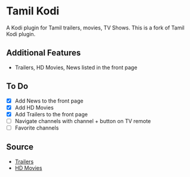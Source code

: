 # Tamil Kodi

A Kodi plugin for Tamil trailers, movies, TV Shows. This is a fork of Tamil Kodi plugin.

## Additional Features

- Trailers, HD Movies, News listed in the front page

## To Do

- [x] Add News to the front page
- [x] Add HD Movies
- [x] Add Trailers to the front page
- [ ] Navigate channels with channel + button on TV remote
- [ ] Favorite channels

## Source

- [Trailers](http://www.tubetamil.com/category/watch-cinema-videos/watch-new-movie-trailers)
- [HD Movies](http://tamilgun.com/categories/hd-movies/)
